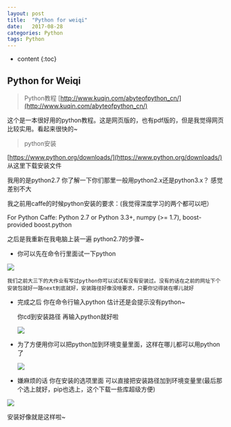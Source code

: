 ```yaml
---
layout: post
title:  "Python for weiqi"
date:   2017-08-28
categories: Python
tags: Python
---
```


* content
{:toc}




## Python for Weiqi

> Python教程 
[http://www.kuqin.com/abyteofpython_cn/](http://www.kuqin.com/abyteofpython_cn/)


这个是一本很好用的python教程。这是网页版的，也有pdf版的，但是我觉得网页比较实用。看起来很快的~


>  python安装

[https://www.python.org/downloads/](https://www.python.org/downloads/) 从这里下载安装文件

我用的是python2.7 你了解一下你们那里一般用python2.x还是python3.x？ 感觉差别不大

我之前用caffe的时候python安装的要求：(我觉得深度学习的两个都可以吧）

For Python Caffe: Python 2.7 or Python 3.3+, numpy (>= 1.7), boost-provided boost.python

之后是我重新在我电脑上装一遍 python2.7的步骤~


*  你可以先在命令行里面试一下python

  ![](https://wx3.sinaimg.cn/mw690/95795825ly1fizivfce4pj20ag01jq2q.jpg)
  
    我们之前大三下的大作业有写过python你可以试试有没有安装过。没有的话在之前的网址下个安装包就好一路next到底就好，安装路径好像没啥要求，只要你记得装在哪儿就好

* 完成之后 你在命令行输入python 估计还是会提示没有python~
 
  你cd到安装路径 再输入python就好啦
 
  ![](https://wx3.sinaimg.cn/mw690/95795825ly1fizj0wwjxsj20ht029744.jpg)

* 为了方便用你可以把python加到环境变量里面，这样在哪儿都可以用python了

  ![](https://wx3.sinaimg.cn/mw690/95795825ly1fizj73s8z0j20nv0ft0un.jpg)
  
 * 嫌麻烦的话 你在安装的选项里面 可以直接把安装路径加到环境变量里(最后那个选上就好，pip也选上，这个下载一些库超级方便)
  
  ![](https://www.liaoxuefeng.com/files/attachments/0014222393965540081463bf8a9499094bdda24b6fdf2d6000)
 
 安装好像就是这样啦~
 
